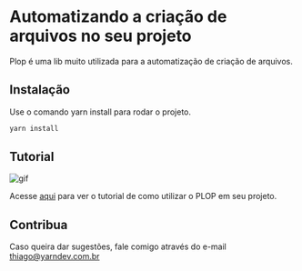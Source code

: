 # Automatizando a criação de arquivos no seu projeto

Plop é uma lib muito utilizada para a automatização de criação de arquivos.

## Instalação

Use o comando yarn install para rodar o projeto.

```bash
yarn install
```

## Tutorial

![gif](https://camo.githubusercontent.com/e6cd703c332e7041ee945d6c0ee75084bb19b485e10d4c6467a62a65e9a02071/68747470733a2f2f692e696d6775722e636f6d2f70656e55466b722e676966)

Acesse [aqui](https://www.yarndev.com.br/artigos/automatizando-a-criacao-de-arquivos-no-seu-projeto) para ver o tutorial de como utilizar o PLOP em seu projeto.

## Contribua

Caso queira dar sugestões, fale comigo através do e-mail thiago@yarndev.com.br
